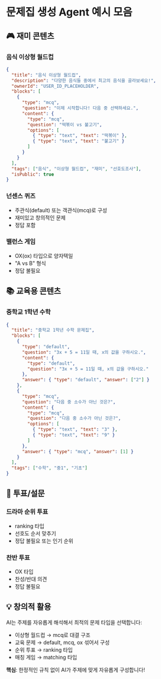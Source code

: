 # 문제집 생성 Agent 예시 모음

## 🎮 재미 콘텐츠

### 음식 이상형 월드컵

```json
{
  "title": "음식 이상형 월드컵",
  "description": "다양한 음식들 중에서 최고의 음식을 골라보세요!",
  "ownerId": "USER_ID_PLACEHOLDER",
  "blocks": [
    {
      "type": "mcq",
      "question": "이제 시작합니다! 다음 중 선택하세요.",
      "content": {
        "type": "mcq",
        "question": "떡볶이 vs 불고기",
        "options": [
          { "type": "text", "text": "떡볶이" },
          { "type": "text", "text": "불고기" }
        ]
      }
    }
  ],
  "tags": ["음식", "이상형 월드컵", "재미", "선호도조사"],
  "isPublic": true
}
```

### 넌센스 퀴즈

- 주관식(default) 또는 객관식(mcq)로 구성
- 재미있고 창의적인 문제
- 정답 포함

### 밸런스 게임

- OX(ox) 타입으로 양자택일
- "A vs B" 형식
- 정답 불필요

## 📚 교육용 콘텐츠

### 중학교 1학년 수학

```json
{
  "title": "중학교 1학년 수학 문제집",
  "blocks": [
    {
      "type": "default",
      "question": "3x + 5 = 11일 때, x의 값을 구하시오.",
      "content": {
        "type": "default",
        "question": "3x + 5 = 11일 때, x의 값을 구하시오."
      },
      "answer": { "type": "default", "answer": ["2"] }
    },
    {
      "type": "mcq",
      "question": "다음 중 소수가 아닌 것은?",
      "content": {
        "type": "mcq",
        "question": "다음 중 소수가 아닌 것은?",
        "options": [
          { "type": "text", "text": "3" },
          { "type": "text", "text": "9" }
        ]
      },
      "answer": { "type": "mcq", "answer": [1] }
    }
  ],
  "tags": ["수학", "중1", "기초"]
}
```

## 🎯 투표/설문

### 드라마 순위 투표

- ranking 타입
- 선호도 순서 맞추기
- 정답 불필요 또는 인기 순위

### 찬반 투표

- OX 타입
- 찬성/반대 의견
- 정답 불필요

## 💡 창의적 활용

AI는 주제를 자유롭게 해석해서 최적의 문제 타입을 선택합니다:

- 이상형 월드컵 → mcq로 대결 구조
- 교육 문제 → default, mcq, ox 섞어서 구성
- 순위 투표 → ranking 타입
- 매칭 게임 → matching 타입

**핵심**: 한정적인 규칙 없이 AI가 주제에 맞게 자유롭게 구성합니다!
